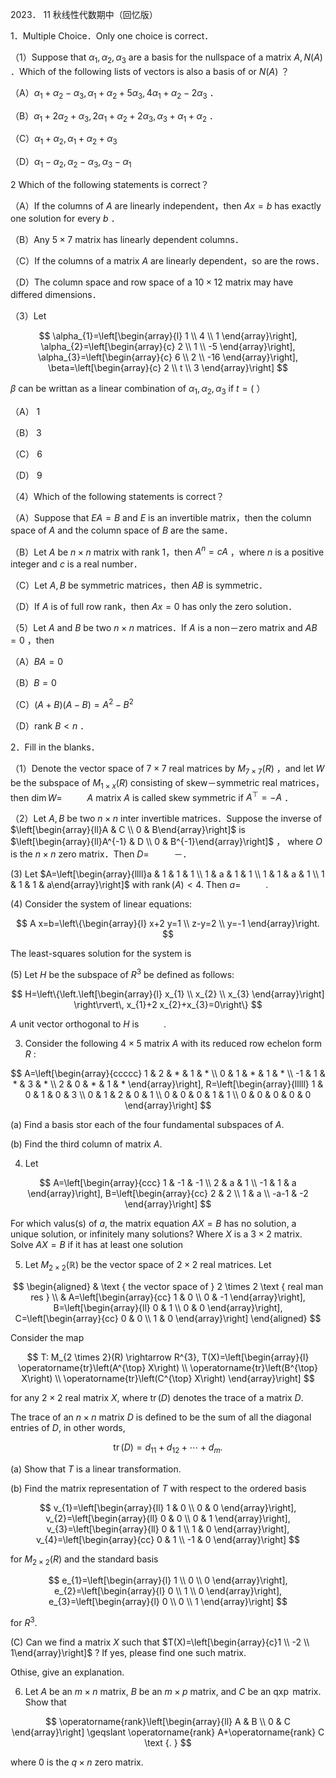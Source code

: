 2023． 11 秋线性代数期中（回忆版）

1．Multiple Choice．Only one choice is correct．

（1）Suppose that $\alpha_{1}, \alpha_{2}, \alpha_{3}$ are a basis for the nullspace of a matrix $A, N(A)$ ．Which of the following lists of vectors is also a basis of or $N(A)$ ？

（A）$\alpha_{1}+\alpha_{2}-\alpha_{3}, \alpha_{1}+\alpha_{2}+5 \alpha_{3}, 4 \alpha_{1}+\alpha_{2}-2 \alpha_{3}$ ．

（B）$\alpha_{1}+2 \alpha_{2}+\alpha_{3}, 2 \alpha_{1}+\alpha_{2}+2 \alpha_{3}, \alpha_{3}+\alpha_{1}+\alpha_{2}$ ．

（C）$\alpha_{1}+\alpha_{2}, \alpha_{1}+\alpha_{2}+\alpha_{3}$

（D）$\alpha_{1}-\alpha_{2}, \alpha_{2}-\alpha_{3}, \alpha_{3}-\alpha_{1}$

2 Which of the following statements is correct？

（A）If the columns of $A$ are linearly independent，then $A x=b$ has exactly one solution for every $b$ ．

（B）Any $5 \times 7$ matrix has linearly dependent columns．

（C）If the columns of a matrix $A$ are linearly dependent，so are the rows．

（D）The column space and row space of a $10 \times 12$ matrix may have differed dimensions．

（3）Let

$$
\alpha_{1}=\left[\begin{array}{l}
1 \\
4 \\
1
\end{array}\right], \alpha_{2}=\left[\begin{array}{c}
2 \\
1 \\
-5
\end{array}\right], \alpha_{3}=\left[\begin{array}{c}
6 \\
2 \\
-16
\end{array}\right], \beta=\left[\begin{array}{c}
2 \\
t \\
3
\end{array}\right]
$$

$\beta$ can be writtan as a linear combination of $\alpha_{1}, \alpha_{2}, \alpha_{3}$ if $t=($ ）

（A） 1

（B） 3

（C） 6

（D） 9

（4）Which of the following statements is correct？

（A）Suppose that $E A=B$ and $E$ is an invertible matrix，then the column space of $A$ and the column space of $B$ are the same．

（B）Let $A$ be $n \times n$ matrix with rank 1，then $A^{n}=c A$ ，where $n$ is a positive integer and $c$ is a real number．

（C）Let $A, B$ be symmetric matrices，then $A B$ is symmetric．

（D）If $A$ is of full row rank，then $A x=0$ has only the zero solution．

（5）Let $A$ and $B$ be two $n \times n$ matrices．If $A$ is a non－zero matrix and $A B=0$ ，then

（A）$B A=0$

（B）$B=0$

（C）$(A+B)(A-B)=A^{2}-B^{2}$

（D）rank $B<n$ ．

2．Fill in the blanks．

（1）Denote the vector space of $7 \times 7$ real matrices by $M_{7 \times 7}(R)$ ，and let $W$ be the subspace of $M_{1 \times x}(R)$ consisting of skew－symmetric real matrices，then $\operatorname{dim} W=$ $\qquad$ $A$ matrix $A$ is called skew symmetric if $A^{\top}=-A$ ．

（2）Let $A, B$ be two $n \times n$ inter invertible matrices．Suppose the inverse of $\left[\begin{array}{ll}A & C \\ 0 & B\end{array}\right]$ is $\left[\begin{array}{ll}A^{-1} & D \\ 0 & B^{-1}\end{array}\right]$ ， where $O$ is the $n \times n$ zero matrix．Then $D=$ $\qquad$ －．

(3) Let $A=\left[\begin{array}{llll}a & 1 & 1 & 1 \\ 1 & a & 1 & 1 \\ 1 & 1 & a & 1 \\ 1 & 1 & 1 & a\end{array}\right]$ with $\operatorname{rank}(A)<4$. Then $a=$ $\qquad$ .

(4) Consider the system of linear equations:

$$
A x=b=\left\{\begin{array}{l}
x+2 y=1 \\
z-y=2 \\
y=-1
\end{array}\right.
$$

The least-squares solution for the system is $\qquad$

(5) Let $H$ be the subspace of $R^{3}$ be defined as follows:

$$
H=\left\{\left.\left[\begin{array}{l}
x_{1} \\
x_{2} \\
x_{3}
\end{array}\right] \right\rvert\, x_{1}+2 x_{2}+x_{3}=0\right\}
$$

$A$ unit vector orthogonal to $H$ is $\qquad$ .

3. Consider the following $4 \times 5$ matrix $A$ with its reduced row echelon form $R$ :

$$
A=\left[\begin{array}{ccccc}
1 & 2 & * & 1 & * \\
0 & 1 & * & 1 & * \\
-1 & 1 & * & 3 & * \\
2 & 0 & * & 1 & *
\end{array}\right], R=\left[\begin{array}{lllll}
1 & 0 & 1 & 0 & 3 \\
0 & 1 & 2 & 0 & 1 \\
0 & 0 & 0 & 1 & 1 \\
0 & 0 & 0 & 0 & 0
\end{array}\right]
$$

(a) Find a basis stor each of the four fundamental subspaces of $A$.

(b) Find the third column of matrix $A$.

4. Let

$$
A=\left[\begin{array}{ccc}
1 & -1 & -1 \\
2 & a & 1 \\
-1 & 1 & a
\end{array}\right], B=\left[\begin{array}{cc}
2 & 2 \\
1 & a \\
-a-1 & -2
\end{array}\right]
$$

For which valus(s) of $a$, the matrix equation $A X=B$ has no solution, a unique solution, or infinitely many solutions? Where $X$ is a $3 \times 2$ matrix. Solve $A X=B$ if it has at least one solution

5. Let $M_{2 \times 2}(\mathbb{R})$ be the vector space of $2 \times 2$ real matrices. Let

$$
\begin{aligned}
& \text { the vector space of } 2 \times 2 \text { real man res } \\
& A=\left[\begin{array}{cc}
1 & 0 \\
0 & -1
\end{array}\right], B=\left[\begin{array}{ll}
0 & 1 \\
0 & 0
\end{array}\right], C=\left[\begin{array}{cc}
0 & 0 \\
1 & 0
\end{array}\right]
\end{aligned}
$$

Consider the map

$$
T: M_{2 \times 2}(R) \rightarrow R^{3}, T(X)=\left[\begin{array}{l}
\operatorname{tr}\left(A^{\top} X\right) \\
\operatorname{tr}\left(B^{\top} X\right) \\
\operatorname{tr}\left(C^{\top} X\right)
\end{array}\right]
$$

for any $2 \times 2$ real matrix $X$, where $\operatorname{tr}(D)$ denotes the trace of a matrix $D$.

The trace of an $n \times n$ matrix $D$ is defined to be the sum of all the diagonal entries of $D$, in other words,

$$
\operatorname{tr}(D)=d_{11}+d_{12}+\cdots+d_{m} .
$$

(a) Show that $T$ is a linear transformation.

(b) Find the matrix representation of $T$ with respect to the ordered basis

$$
v_{1}=\left[\begin{array}{ll}
1 & 0 \\
0 & 0
\end{array}\right], v_{2}=\left[\begin{array}{ll}
0 & 0 \\
0 & 1
\end{array}\right], v_{3}=\left[\begin{array}{ll}
0 & 1 \\
1 & 0
\end{array}\right], v_{4}=\left[\begin{array}{cc}
0 & 1 \\
-1 & 0
\end{array}\right]
$$

for $M_{2 \times 2}(R)$ and the standard basis

$$
e_{1}=\left[\begin{array}{l}
1 \\
0 \\
0
\end{array}\right], e_{2}=\left[\begin{array}{l}
0 \\
1 \\
0
\end{array}\right], e_{3}=\left[\begin{array}{l}
0 \\
0 \\
1
\end{array}\right]
$$

for $R^{3}$.

(C) Can we find a matrix $X$ such that $T(X)=\left[\begin{array}{c}1 \\ -2 \\ 1\end{array}\right]$ ? If yes, please find one such matrix.

Othise, give an explanation.

6. Let $A$ be an $m \times n$ matrix, $B$ be an $m \times p$ matrix, and $C$ be an $\operatorname{qxp}$ matrix. Show that

$$
\operatorname{rank}\left[\begin{array}{ll}
A & B \\
0 & C
\end{array}\right] \geqslant \operatorname{rank} A+\operatorname{rank} C \text {. }
$$

where 0 is the $q \times n$ zero matrix.

